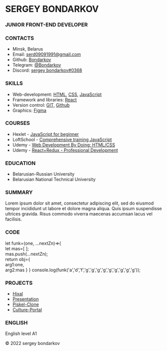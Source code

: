 <!DOCTYPE html>
<html lang="en">
<head>
   <meta charset="UTF-8" />
   <link rel="stylesheet" type="text/css" href="style.css">
</head>
    <form>
    <header>
	</header>	
	<main>
	    <div class="block_ava">
		    <div class="ava"></div>
			<div class="name_main">
			    <h1>SERGEY BONDARKOV</h1>
				<div class="line"></div>
				<h3>JUNIOR FRONT-END DEVELOPER</h3>
		    </div>
		</div>
		<div class="content">
		    <div class="content_contacts">
			    <h3>CONTACTS</h3>
			    <ul>
				    <li>Minsk, Belarus</li>
					<li>Email: <a href="">serd09091991@gmail.com</a></li>
					<li>Github: <a href="">Bondarkov</a></li>
					<li>Telegram: <a href="">@Bondarkov</a></li>
					<li>Discord: <a href="">sergey bondarkov#0368</a></li>
				</ul>
			</div>
			<div class="content_summary">
			    <h3>SKILLS</h3>
			    <ul>
				    <li>Web-development: <a href="">HTML,</a> <a href="">CSS,</a> <a href="">JavaScript</a></li>
					<li>Framework and libraries: <a href="">React</a></li>
					<li>Version control: <a href="">GIT,</a> <a href="">Github</a></li>
					<li>Graphics: <a href="">Figma</a></li>
				</ul>
			</div>
			<div class="content_skills">
			    <h3>COURSES</h3>
			    <ul>
				    <li>Hexlet - <a href="">JavaScript for beginner</a></li>
					<li>LoftSchool - <a href="">Comprehensive training JavaScript</a></li>
					<li>Udemy - <a href="">Web Development By Doing: HTML/CSS</a></li>
					<li>Udemy - <a href="">React+Redux - Professional Development</a></li>
				</ul>
			</div>
			<div class="content_courses">
			    <h3>EDUCATION</h3>
			    <ul>
				    <li>Belarusian-Russian University</li>
					<li>Belarusian National Technical University</li>
				</ul>
			</div>
			<div class="content_code">
			    <h3>SUMMARY</h3>
				<p>Lorem ipsum dolor sit amet, consectetur adipiscing elit, sed do eiusmod tempor incididunt ut labore et dolore magna aliqua. Quis ipsum suspendisse ultrices gravida. Risus commodo viverra maecenas accumsan lacus vel facilisis. </p>
			</div>
			<div class="content_projects">
			    <h3>CODE</h3>
				<p>let funk=(one, ...nextZn)=>{<br>
	let mas=[ ];<br>
	mas.push(...nextZn);<br>
	return obj={<br>
		arg1:one,<br>
		arg2:mas
	}
}
console.log(funk('a','d','f','g','g','g','g','g','g','g','g','g'));</p>
			</div>
			<div class="content_education">
			    <h3>PROJECTS</h3>
				<ul>
				    <li><a href="">Hixal</a></li>
					<li><a href="">Presentation</a></li>
					<li><a href="">Piskel-Clone</a></li>
					<li><a href="">Culture-Portal</a></li>
				</ul>
			</div>
			<div class="content_english">
			    <h3>ENGLISH</h3>
				<p>English level A1</p>
			</div>
		</div>
	</main>	
	<footer>
	    <div class="name_footer">&#169; 2022  sergey bondarkov</div>
		<div class="logo"><a href="https://rs.school/"></a></div>
	</footer>
</form>
</html>
